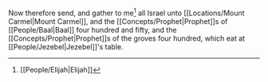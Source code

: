 Now therefore send, and gather to me[^1] all Israel unto [[Locations/Mount Carmel\|Mount Carmel]], and the [[Concepts/Prophet\|Prophet]]s of [[People/Baal\|Baal]] four hundred and fifty, and the [[Concepts/Prophet\|Prophet]]s of the groves four hundred, which eat at [[People/Jezebel\|Jezebel]]'s table.

[^1]: [[People/Elijah\|Elijah]]
